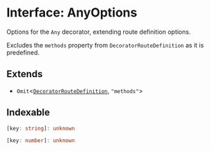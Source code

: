 # Interface: AnyOptions

Options for the `Any` decorator, extending route definition options.

Excludes the `methods` property from `DecoratorRouteDefinition` as it is predefined.

## Extends

- `Omit`\<[`DecoratorRouteDefinition`](../../../declarations/type-aliases/DecoratorRouteDefinition.md), `"methods"`\>

## Indexable

```ts
[key: string]: unknown
```

```ts
[key: number]: unknown
```

